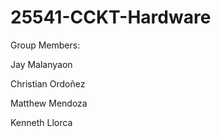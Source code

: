 # 25541-CCKT-Hardware

Group Members:

Jay Malanyaon

Christian Ordoñez

Matthew Mendoza

Kenneth Llorca
